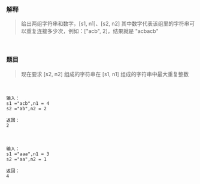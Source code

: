 ### 解释
> 给出两组字符串和数字，[s1, n1]、[s2, n2]
> 其中数字代表该组里的字符串可以重复连接多少次，例如：["acb", 2]，结果就是 "acbacb"

<br/>

### 题目
> 现在要求 [s2, n2] 组成的字符串在 [s1, n1] 组成的字符串中最大重复整数

<br/>

```
输入：
s1 ="acb",n1 = 4
s2 ="ab",n2 = 2

返回：
2
```

<br/>

```
输入：
s1 ="aaa",n1 = 3
s2 ="aa",n2 = 1

返回：
4
```